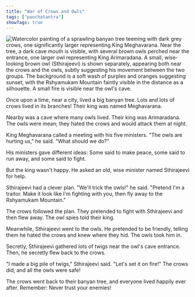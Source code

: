 ```yaml
---
title: "War of Crows and Owls"
tags: ["panchatantra"]
showTags: true
---
```


![Watercolor painting of a sprawling banyan tree teeming with dark grey crows, one significantly larger representing King Meghavarana.  Near the tree, a dark cave mouth is visible, with several brown owls perched near the entrance, one larger owl representing King Arimaradana.  A small, wise-looking brown owl (Sthirajeevi) is shown separately, appearing both near the crows and the owls, subtly suggesting his movement between the two groups.  The background is a soft wash of purples and oranges suggesting sunset, with the Rshyamukam Mountain faintly visible in the distance as a silhouette. A small fire is visible near the owl's cave.](/images/image_panchatantra-war-of-crows-and-owls0.png)

Once upon a time, near a city, lived a big banyan tree.  Lots and lots of crows lived in its branches!  Their king was named Meghavarana.

Nearby was a cave where many owls lived.  Their king was Arimaradana. The owls were mean; they hated the crows and would attack them at night.

King Meghavarana called a meeting with his five ministers.  "The owls are hurting us," he said.  "What should we do?"

His ministers gave different ideas:  Some said to make peace, some said to run away, and some said to fight.

But the king wasn't happy. He asked an old, wise minister named Sthirajeevi for help.

Sthirajeevi had a clever plan.  "We'll trick the owls!" he said.  "Pretend I'm a traitor.  Make it look like I'm fighting with you, then fly away to the Rshyamukam Mountain."

The crows followed the plan. They pretended to fight with Sthirajeevi and then flew away.  The owl spies told their king.

Meanwhile, Sthirajeevi went to the owls. He pretended to be friendly, telling them he hated the crows and knew where they hid. The owls took him in.

Secretly, Sthirajeevi gathered lots of twigs near the owl's cave entrance. Then, he secretly flew back to the crows.

"I made a big pile of twigs," Sthirajeevi said.  "Let's set it on fire!"  The crows did, and all the owls were safe! 

The crows went back to their banyan tree, and everyone lived happily ever after.  Remember: Never trust your enemies!
